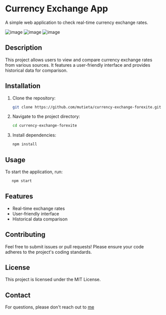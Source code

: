 # Currency Exchange App

A simple web application to check real-time currency exchange rates.


![image](https://github.com/user-attachments/assets/77d5f4b0-882b-43f3-b8a7-36312d413dba)
![image](https://github.com/user-attachments/assets/5144b995-7c75-41f7-aba0-06783efd6f9d)
![image](https://github.com/user-attachments/assets/49df07c5-80b6-4e34-88c8-4ad576dd8410)




## Description

This project allows users to view and compare currency exchange rates from various sources. It features a user-friendly interface and provides historical data for comparison.

## Installation

1. Clone the repository:
   ```bash
   git clone https://github.com/mutieta/currency-exchange-forexite.git
2. Navigate to the project directory:
   ```bash
   cd currency-exchange-forexite
3. Install dependencies:
   ```bash
   npm install

## Usage
To start the application, run:
```bash
   npm start
```


## Features

* Real-time exchange rates
* User-friendly interface
* Historical data comparison

## Contributing

Feel free to submit issues or pull requests! Please ensure your code adheres to the project's coding standards.

## License

This project is licensed under the MIT License.

## Contact

For questions, please don't reach out to [me](nann.sannaa@example.com)
